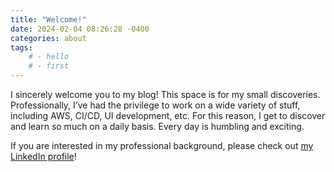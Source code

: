 ```yaml
---
title: "Welcome!"
date: 2024-02-04 08:26:28 -0400
categories: about
tags:
    # - hello
    # - first
---
```


I sincerely welcome you to my blog! This space is for my small discoveries. Professionally, I’ve had the privilege to work on a wide variety of stuff, including AWS, CI/CD, UI development, etc. For this reason, I get to discover and learn so much on a daily basis. Every day is humbling and exciting.

If you are interested in my professional background, please check out [my LinkedIn profile][linkedin]!

[linkedin]: https://www.linkedin.com/in/hyemink